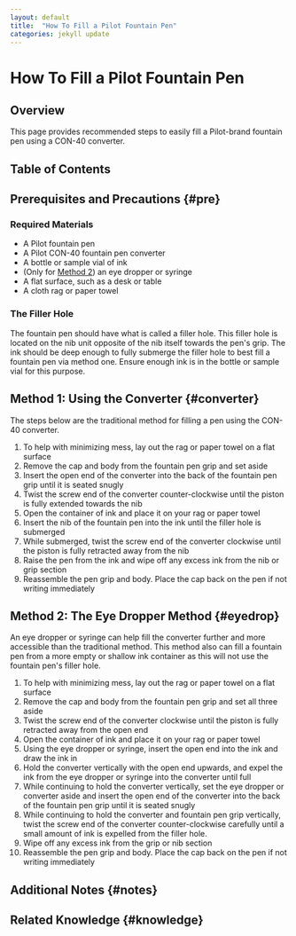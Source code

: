 ```yaml
---
layout: default
title:  "How To Fill a Pilot Fountain Pen"
categories: jekyll update
---
```


# How To Fill a Pilot Fountain Pen

## Overview

This page provides recommended steps to easily fill a Pilot-brand fountain pen using a CON-40 converter.

## Table of Contents

## Prerequisites and Precautions {#pre}

### Required Materials

- A Pilot fountain pen
- A Pilot CON-40 fountain pen converter
- A bottle or sample vial of ink
- (Only for [Method 2](#eyedrop)) an eye dropper or syringe
- A flat surface, such as a desk or table
- A cloth rag or paper towel

### The Filler Hole

The fountain pen should have what is called a filler hole.  This filler hole is located on the nib unit opposite of the nib itself towards the pen's grip.  The ink should be deep enough to fully submerge the filler hole to best fill a fountain pen via method one.  Ensure enough ink is in the bottle or sample vial for this purpose.  

## Method 1: Using the Converter {#converter}

The steps below are the traditional method for filling a pen using the CON-40 converter.

1.  To help with minimizing mess, lay out the rag or paper towel on a flat surface
2.  Remove the cap and body from the fountain pen grip and set aside
3.  Insert the open end of the converter into the back of the fountain pen grip until it is seated snugly
4.  Twist the screw end of the converter counter-clockwise until the piston is fully extended towards the nib
5.  Open the container of ink and place it on your rag or paper towel
6.  Insert the nib of the fountain pen into the ink until the filler hole is submerged
7.  While submerged, twist the screw end of the converter clockwise until the piston is fully retracted away from the nib
8.  Raise the pen from the ink and wipe off any excess ink from the nib or grip section
9.  Reassemble the pen grip and body.  Place the cap back on the pen if not writing immediately

## Method 2: The Eye Dropper Method {#eyedrop}

An eye dropper or syringe can help fill the converter further and more accessible than the traditional method.  This method also can fill a fountain pen from a more empty or shallow ink container as this will not use the fountain pen's filler hole.

1.  To help with minimizing mess, lay out the rag or paper towel on a flat surface
2.  Remove the cap and body from the fountain pen grip and set all three aside
3.  Twist the screw end of the converter clockwise until the piston is fully retracted away from the open end
4.  Open the container of ink and place it on your rag or paper towel
5.  Using the eye dropper or syringe, insert the open end into the ink and draw the ink in
6.  Hold the converter vertically with the open end upwards, and expel the ink from the eye dropper or syringe into the converter until full
7.  While continuing to hold the converter vertically, set the eye dropper or converter aside and insert the open end of the converter into the back of the fountain pen grip until it is seated snugly
8.  While continuing to hold the converter and fountain pen grip vertically, twist the screw end of the converter counter-clockwise carefully until a small amount of ink is expelled from the filler hole.
9.  Wipe off any excess ink from the grip or nib section
10.  Reassemble the pen grip and body.  Place the cap back on the pen if not writing immediately

## Additional Notes {#notes}

## Related Knowledge {#knowledge}

